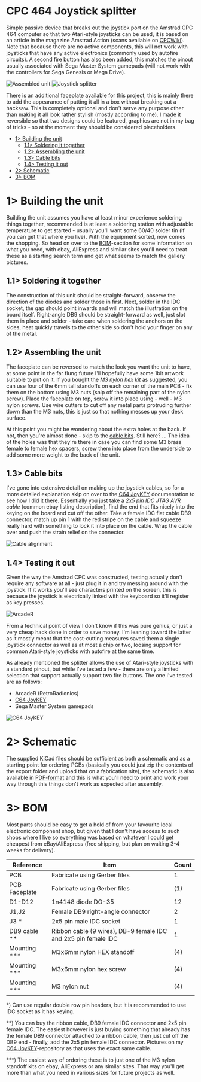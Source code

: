 # CPC 464 Joystick splitter

Simple passive device that breaks out the joystick port on the Amstrad CPC 464 computer so that two Atari-style joysticks can be used, it is based on an article in the magazine Amstrad Action (scans available on [CPCWiki](https://www.cpcwiki.eu/index.php/Joystick_Splitter)). Note that because there are no active components, this will not work with joysticks that have any active electronics (commonly used by autofire circuits). A second fire button has also been added, this matches the pinout usually associated with Sega Master System gamepads (will not work with the controllers for Sega Genesis or Mega Drive).

![Assembled unit](https://github.com/tebl/CPC464-Joystick-Splitter/raw/main/gallery/2021-02-05%2000.35.42.jpg)
![Joystick splitter](https://github.com/tebl/CPC464-Joystick-Splitter/raw/main/gallery/2021-02-02%2022.52.06.jpg)

There is an additional faceplate available for this project, this is mainly there to add the appearance of putting it all in a box without breaking out a hacksaw. This is completely optional and don't serve any purpose other than making it all look rather stylish (mostly according to me). I made it reversible so that two designs could be featured, graphics are not in my bag of tricks - so at the moment they should be considered placeholders.

- [1> Building the unit](#1-building-the-unit)
  - [1.1> Soldering it together](#11-soldering-it-together)
  - [1.2> Assembling the unit](#12-assembling-the-unit)
  - [1.3> Cable bits](#13-cable-bits)
  - [1.4> Testing it out](#14-testing-it-out)
- [2> Schematic](#2-schematic)
- [3> BOM](#3-bom)

# 1> Building the unit
Building the unit assumes you have at least minor experience soldering things together, recommended is at least a soldering station with adjustable temperature to get started - usually you'll want some 60/40 solder tin (if you can get that where you live). With the equipment sorted, now comes the shopping. So head on over to the [BOM](#3-bom)-section for some information on what you need, with ebay, AliExpress and similar sites you'll need to treat these as a starting search term and get what seems to match the gallery pictures.

## 1.1> Soldering it together
The construction of this unit should be straight-forward, observe the direction of the diodes and solder those in first. Next, solder in the IDC socket, the gap should point inwards and will match the illustration on the board itself. Right-angle DB9 should be straight-forward as well, just slot them in place and solder - take care when soldering the anchors on the sides, heat quickly travels to the other side so don't hold your finger on any of the metal.

## 1.2> Assembling the unit
The faceplate can be reversed to match the look you want the unit to have, at some point in the far flung future I'll hopefully have some 1bit artwork suitable to put on it. If you bought the *M3 nylon hex kit* as suggested, you can use four of the 6mm tall standoffs on each corner of the main PCB - fix them on the bottom using M3 nuts (snip off the remaining part of the nylon screw). Place the faceplate on top, screw it into place using - well - M3 nylon screws. Use wire cutters to cut off any metal parts protruding further down than the M3 nuts, this is just so that nothing messes up your desk surface.

At this point you might be wondering about the extra holes at the back. If not, then you're almost done - skip to the [cable bits](#13-cable-bits). Still here? ... The idea of the holes was that they're there in case you can find some M3 brass female to female hex spacers, screw them into place from the underside to add some more weight to the back of the unit.

## 1.3> Cable bits
I've gone into extensive detail on making up the joystick cables, so for a more detailed explanation skip on over to the [C64 JoyKEY](https://github.com/tebl/C64-JoyKEY/blob/main/documentation/building.md#building-the-cables) documentation to see how I did it there. Essentially you just take a *2x5 pin IDC JTAG AVR cable* (common ebay listing description), find the end that fits nicely into the keying on the board and cut off the other. Take a female IDC flat cable DB9 connector, match up pin 1 with the red stripe on the cable and squeeze really hard with something to lock it into place on the cable. Wrap the cable over and push the strain relief on the connector.

![Cable alignment](https://github.com/tebl/CPC464-Joystick-Splitter/raw/main/gallery/2021-02-05%2003.13.04.jpg)

## 1.4> Testing it out
Given the way the Amstrad CPC was constructed, testing actually don't require any software at all - just plug it in and try messing around with the joystick. If it works you'll see characters printed on the screen, this is because the joystick is electrically linked with the keyboard so it'll register as key presses.

![ArcadeR](https://github.com/tebl/CPC464-Joystick-Splitter/raw/main/gallery/2021-02-05%2000.27.44.jpg)

From a technical point of view I don't know if this was pure genius, or just a very cheap hack done in order to save money. I'm leaning toward the latter as it mostly meant that the cost-cutting measures saved them a single joystick connector as well as at most a chip or two, loosing support for common Atari-style joysticks with autofire at the same time.

As already mentioned the splitter allows the use of Atari-style joysticks with a standard pinout, but while I've tested a few - there are only a limited selection that support actually support two fire buttons. The one I've tested are as follows:
- ArcadeR (RetroRadionics)
- [C64 JoyKEY](https://github.com/tebl/C64-JoyKEY/blob/main/documentation/configuration.md#11-amstrad-cpc-464)
- Sega Master System gamepads

![C64 JoyKEY](https://github.com/tebl/CPC464-Joystick-Splitter/raw/main/gallery/2021-02-05%2001.27.01.jpg)

# 2> Schematic
The supplied KiCad files should be sufficient as both a schematic and as a  starting point for ordering PCBs (basically you could just zip the contents of the export folder and upload that on a fabrication site), the schematic is also available in [PDF-format](documentation/schematic) and this is what you'll need to print and work your way through this things don't work as expected after assembly.

# 3> BOM
Most parts should be easy to get a hold of from your favourite local electronic component shop, but given that I don't have access to such shops where I live so everything was based on whatever I could get cheapest from eBay/AliExpress (free shipping, but plan on waiting 3-4 weeks for delivery).

| Reference     | Item                                                           | Count |
| ------------- | -------------------------------------------------------------- | ----- |
| PCB           | Fabricate using Gerber files                                   |     1 |
| PCB Faceplate | Fabricate using Gerber files                                   |    (1)|
| D1-D12        | 1n4148 diode DO-35                                             |    12 | 
| J1,J2         | Female DB9 right-angle connector                               |     2 |
| J3 *          | 2x5 pin male IDC socket                                        |     1 |
| DB9 cable **  | Ribbon cable (9 wires), DB-9 female IDC and 2x5 pin female IDC |     1 |
| Mounting ***  | M3x6mm nylon HEX standoff                                      |    (4)|
| Mounting ***  | M3x6mm nylon hex screw                                         |    (4)|
| Mounting ***  | M3 nylon nut                                                   |    (4)|

*) Can use regular double row pin headers, but it is recommended to use IDC socket as it has keying.

**) You can buy the ribbon cable, DB9 female IDC connector and 2x5 pin female IDC. The easiest however is just buying something that already has the female DB9 connector attached to a ribbon cable, then just cut off the DB9 end - finally, add the 2x5 pin female IDC connector. Pictures on my [C64 JoyKEY](https://github.com/tebl/C64-JoyKEY/blob/main/documentation/building.md#building-the-cables)-repository as that uses the exact same cable.

***) The easiest way of ordering these is to just one of the M3 nylon standoff kits on ebay, AliExpress or any similar sites. That way you'll get more than what you need in various sizes for future projects as well.